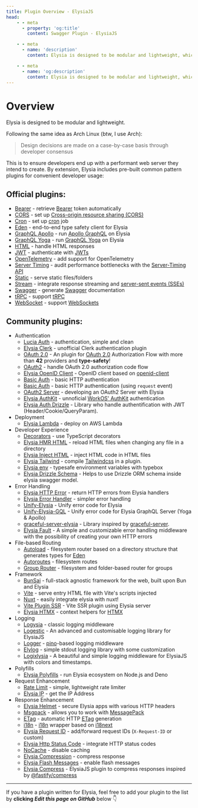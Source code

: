 ```yaml
---
title: Plugin Overview - ElysiaJS
head:
    - - meta
      - property: 'og:title'
        content: Swagger Plugin - ElysiaJS

    - - meta
      - name: 'description'
        content: Elysia is designed to be modular and lightweight, which is why Elysia includes pre-built plugins involving common patterns for convenient developer usage. Elysia is enhanced by community plugins which customize it even further.

    - - meta
      - name: 'og:description'
        content: Elysia is designed to be modular and lightweight, which is why Elysia includes pre-built plugins involving common patterns for convenient developer usage. Elysia is enhanced by community plugins which customize it even further.
---
```


# Overview

Elysia is designed to be modular and lightweight.

Following the same idea as Arch Linux (btw, I use Arch):

> Design decisions are made on a case-by-case basis through developer consensus

This is to ensure developers end up with a performant web server they intend to create. By extension, Elysia includes pre-built common pattern plugins for convenient developer usage:

## Official plugins:

-   [Bearer](/plugins/bearer) - retrieve [Bearer](https://swagger.io/docs/specification/authentication/bearer-authentication/) token automatically
-   [CORS](/plugins/cors) - set up [Cross-origin resource sharing (CORS)](https://developer.mozilla.org/en-US/docs/Web/HTTP/CORS)
-   [Cron](/plugins/cron) - set up [cron](https://en.wikipedia.org/wiki/Cron) job
-   [Eden](/eden/overview) - end-to-end type safety client for Elysia
-   [GraphQL Apollo](/plugins/graphql-apollo) - run [Apollo GraphQL](https://www.apollographql.com/) on Elysia
-   [GraphQL Yoga](/plugins/graphql-yoga) - run [GraphQL Yoga](https://github.com/dotansimha/graphql-yoga) on Elysia
-   [HTML](/plugins/html) - handle HTML responses
-   [JWT](/plugins/jwt) - authenticate with [JWTs](https://jwt.io/)
-   [OpenTelemetry](/plugins/opentelemetry) - add support for OpenTelemetry
-   [Server Timing](/plugins/server-timing) - audit performance bottlenecks with the [Server-Timing API](https://developer.mozilla.org/en-US/docs/Web/HTTP/Headers/Server-Timing)
-   [Static](/plugins/static) - serve static files/folders
-   [Stream](/plugins/stream) - integrate response streaming and [server-sent events (SSEs)](https://developer.mozilla.org/en-US/docs/Web/API/Server-sent_events)
-   [Swagger](/plugins/swagger) - generate [Swagger](https://swagger.io/) documentation
-   [tRPC](/plugins/trpc) - support [tRPC](https://trpc.io/)
-   [WebSocket](/patterns/websocket) - support [WebSockets](https://developer.mozilla.org/en-US/docs/Web/API/WebSocket)

## Community plugins:
- Authentication
    - [Lucia Auth](https://github.com/pilcrowOnPaper/lucia) - authentication, simple and clean
    - [Elysia Clerk](https://github.com/wobsoriano/elysia-clerk) - unofficial Clerk authentication plugin
    - [OAuth 2.0](https://github.com/kravetsone/elysia-oauth2) - An plugin for [OAuth 2.0](https://en.wikipedia.org/wiki/OAuth) Authorization Flow with more than **42** providers and **type-safety**!
    - [OAuth2](https://github.com/bogeychan/elysia-oauth2) - handle OAuth 2.0 authorization code flow
    - [Elysia OpenID Client](https://github.com/macropygia/elysia-openid-client) - OpenID client based on [openid-client](https://github.com/panva/node-openid-client)
    - [Basic Auth](https://github.com/itsyoboieltr/elysia-basic-auth) - basic HTTP authentication
    - [Basic Auth](https://github.com/eelkevdbos/elysia-basic-auth) - basic HTTP authentication (using `request` event)
    - [OAuth2 Server](https://github.com/myazarc/elysia-oauth2-server) - developing an OAuth2 Server with Elysia
    - [Elysia AuthKit](https://github.com/gtramontina/elysia-authkit) - unnoficial [WorkOS' AuthKit](https://www.authkit.com/) authentication
    - [Elysia Auth Drizzle](https://github.com/qlaffont/elysia-auth-drizzle) - Library who handle authentification with JWT (Header/Cookie/QueryParam).
-  Deployment
    - [Elysia Lambda](https://github.com/TotalTechGeek/elysia-lambda) - deploy on AWS Lambda
-  Developer Experience
    - [Decorators](https://github.com/gaurishhs/elysia-decorators) - use TypeScript decorators
    - [Elysia HMR HTML](https://github.com/gtrabanco/elysia-hmr-html) - reload HTML files when changing any file in a directory
    - [Elysia Inject HTML](https://github.com/gtrabanco/elysia-inject-html) - inject HTML code in HTML files
    - [Elysia Tailwind](https://github.com/gtramontina/elysia-tailwind) - compile [Tailwindcss](https://tailwindcss.com/) in a plugin.
    - [Elysia env](https://github.com/yolk-oss/elysia-env) - typesafe environment variables with typebox
    - [Elysia Drizzle Schema](https://github.com/Edsol/elysia-drizzle-schema) - Helps to use Drizzle ORM schema inside elysia swagger model.
-  Error Handling
    - [Elysia HTTP Error](https://github.com/yfrans/elysia-http-error) - return HTTP errors from Elysia handlers
    - [Elysia Error Handler](https://github.com/gtramontina/elysia-error-handler) - simpler error handling
    - [Unify-Elysia](https://github.com/qlaffont/unify-elysia) - Unify error code for Elysia
    - [Unify-Elysia-GQL](https://github.com/qlaffont/unify-elysia-gql) - Unify error code for Elysia GraphQL Server (Yoga & Apollo)
    - [graceful-server-elysia](https://github.com/qlaffont/graceful-server-elysia) - Library inspired by [graceful-server](https://github.com/gquittet/graceful-server).
    - [Elysia Fault](https://github.com/vitorpldev/elysia-fault) - A simple and customizable error handling middleware with the possibility of creating your own HTTP errors
-  File-based Routing
    - [Autoload](https://github.com/kravetsone/elysia-autoload) - filesystem router based on a directory structure that generates types for [Eden](https://elysiajs.com/eden/overview.html)
    - [Autoroutes](https://github.com/wobsoriano/elysia-autoroutes) - filesystem routes
    - [Group Router](https://github.com/itsyoboieltr/elysia-group-router) - filesystem and folder-based router for groups
-  Framework
    - [BunSai](https://github.com/levii-pires/bunsai2) - full-stack agnostic framework for the web, built upon Bun and Elysia
    - [Vite](https://github.com/timnghg/elysia-vite) - serve entry HTML file with Vite's scripts injected
    - [Nuxt](https://github.com/trylovetom/elysiajs-nuxt) - easily integrate elysia with nuxt!
    - [Vite Plugin SSR](https://github.com/timnghg/elysia-vite-plugin-ssr) - Vite SSR plugin using Elysia server
    - [Elysia HTMX](https://github.com/gtramontina/elysia-htmx) - context helpers for [HTMX](https://htmx.org/)
-  Logging
    - [Logysia](https://github.com/tristanisham/logysia) - classic logging middleware
    - [Logestic](https://github.com/cybercoder-naj/logestic) - An advanced and customisable logging library for ElysiaJS
    - [Logger](https://github.com/bogeychan/elysia-logger) - [pino](https://github.com/pinojs/pino)-based logging middleware
    - [Elylog](https://github.com/eajr/elylog) - simple stdout logging library with some customization
    - [Logixlysia](https://github.com/PunGrumpy/logixlysia) - A beautiful and simple logging middleware for ElysiaJS with colors and timestamps.
-  Polyfills
    - [Elysia Polyfills](https://github.com/bogeychan/elysia-polyfills) - run Elysia ecosystem on Node.js and Deno
-  Request Enhancement
    - [Rate Limit](https://github.com/rayriffy/elysia-rate-limit) - simple, lightweight rate limiter
    - [Elysia IP](https://github.com/gaurishhs/elysia-ip) - get the IP Address
-  Response Enhancement
    - [Elysia Helmet](https://github.com/DevTobias/elysia-helmet) - secure Elysia apps with various HTTP headers
    - [Msgpack](https://github.com/kravetsone/elysia-msgpack) - allows you to work with [MessagePack](https://msgpack.org)
    - [ETag](https://github.com/bogeychan/elysia-etag) - automatic HTTP [ETag](https://developer.mozilla.org/en-US/docs/Web/HTTP/Headers/ETag) generation
    - [i18n](https://github.com/eelkevdbos/elysia-i18next) - [i18n](https://developer.mozilla.org/en-US/docs/Mozilla/Add-ons/WebExtensions/API/i18n) wrapper based on [i18next](https://www.i18next.com/)
    - [Elysia Request ID](https://github.com/gtramontina/elysia-requestid) - add/forward request IDs (`X-Request-ID` or custom)
    - [Elysia Http Status Code](https://github.com/sylvain12/elysia-http-status-code) - integrate HTTP status codes
    - [NoCache](https://github.com/gaurishhs/elysia-nocache) - disable caching
    - [Elysia Compression](https://github.com/gusb3ll/elysia-compression) - compress response
    - [Elysia Flash Messages](https://github.com/gtramontina/elysia-flash-messages) - enable flash messages
    - [Elysia Compress](https://github.com/vermaysha/elysia-compress) - ElysiaJS plugin to compress responses inspired by [@fastify/compress](https://github.com/fastify/fastify-compress)
---

If you have a plugin written for Elysia, feel free to add your plugin to the list by **clicking <i>Edit this page on GitHub</i>** below 👇
